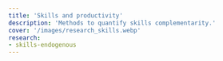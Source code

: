 ```yaml
---
title: 'Skills and productivity'
description: 'Methods to quantify skills complementarity.'
cover: '/images/research_skills.webp'
research:
- skills-endogenous
---
```

